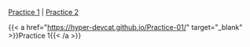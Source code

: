 [Practice 1](https://hyper-devcat.github.io/Practice-01/) | [Practice 2](https://hyper-devcat.github.io/frontend-crash-course/assignment-3/index.html)

{{< a href="https://hyper-devcat.github.io/Practice-01/" target="_blank" >}}Practice 1{{< /a >}}
